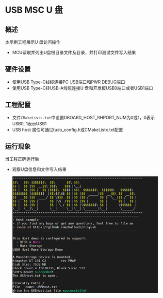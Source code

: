 # USB MSC U 盘

## 概述

本示例工程展示U 盘访问操作

- MCU读取并列出U盘根目录文件及目录，并打印测试文件写入结果

## 硬件设置

- 使用USB Type-C线缆连接PC USB端口和PWR DEBUG端口
- 使用USB Type-C转USB-A线缆连接U 盘和开发板USB0端口或者USB1端口

## 工程配置

- 文件`CMakeLists.txt`中设置DBOARD_HOST_RHPORT_NUM为0或1，0表示USB0, 1表示USB1
- USB host 属性可通过tusb_config.h或CMakeListx.txt配置

## 运行现象

当工程正确运行后

* 观察U盘信息和文件写入结果

  ![1646400244250.png](../../../../../../assets/sdk/samples/tinyusb/1646400244250.png)
